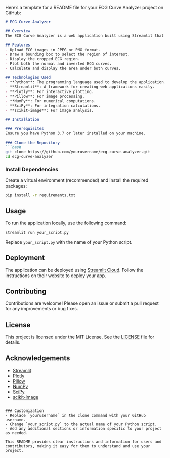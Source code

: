 Here’s a template for a README file for your ECG Curve Analyzer project on GitHub:

```markdown
# ECG Curve Analyzer

## Overview
The ECG Curve Analyzer is a web application built using Streamlit that allows users to analyze ECG images. Users can upload an ECG image, select a region of interest, and visualize both the normal and inverted ECG curves. The app also calculates the area under each curve.

## Features
- Upload ECG images in JPEG or PNG format.
- Draw a bounding box to select the region of interest.
- Display the cropped ECG region.
- Plot both the normal and inverted ECG curves.
- Calculate and display the area under both curves.

## Technologies Used
- **Python**: The programming language used to develop the application.
- **Streamlit**: A framework for creating web applications easily.
- **Plotly**: For interactive plotting.
- **Pillow**: For image processing.
- **NumPy**: For numerical computations.
- **SciPy**: For integration calculations.
- **scikit-image**: For image analysis.

## Installation

### Prerequisites
Ensure you have Python 3.7 or later installed on your machine.

### Clone the Repository
```bash
git clone https://github.com/yourusername/ecg-curve-analyzer.git
cd ecg-curve-analyzer
```

### Install Dependencies
Create a virtual environment (recommended) and install the required packages:

```bash
pip install -r requirements.txt
```

## Usage
To run the application locally, use the following command:

```bash
streamlit run your_script.py
```

Replace `your_script.py` with the name of your Python script.

## Deployment
The application can be deployed using [Streamlit Cloud](https://streamlit.io/cloud). Follow the instructions on their website to deploy your app.

## Contributing
Contributions are welcome! Please open an issue or submit a pull request for any improvements or bug fixes.

## License
This project is licensed under the MIT License. See the [LICENSE](LICENSE) file for details.

## Acknowledgements
- [Streamlit](https://streamlit.io/)
- [Plotly](https://plotly.com/python/)
- [Pillow](https://python-pillow.org/)
- [NumPy](https://numpy.org/)
- [SciPy](https://www.scipy.org/)
- [scikit-image](https://scikit-image.org/)

```

### Customization
- Replace `yourusername` in the clone command with your GitHub username.
- Change `your_script.py` to the actual name of your Python script.
- Add any additional sections or information specific to your project as needed. 

This README provides clear instructions and information for users and contributors, making it easy for them to understand and use your project.
